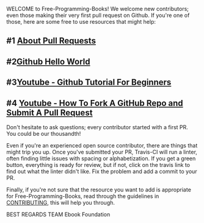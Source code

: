WELCOME to Free-Programming-Books! We welcome new contributors; even those making their very first pull request on Github. If you're one of those, here are some free to use resources that might help:

#1 [About Pull Requests](https://help.github.com/articles/about-pull-requests/)
---------------------------------------------------------------------------------------------------------------
#2[Github Hello World](https://guides.github.com/activities/hello-world/)
---------------------------------------------------------------------------------------------------------------
#3[Youtube - Github Tutorial For Beginners](https://www.youtube.com/watch?v=0fKg7e37bQE)
---------------------------------------------------------------------------------------------------------------
#4 [Youtube - How To Fork A GitHub Repo and Submit A Pull Request](https://www.youtube.com/watch?v=G1I3HF4YWEw)
---------------------------------------------------------------------------------------------------------------


Don't hesitate to ask questions; every contributor started with a first PR. You could be our thousandth!

Even if you're an experienced open source contributor, there are things that might trip you up. Once you've submitted your PR, Travis-CI will run a linter, often finding little issues with spacing or alphabetization. If you get a green button, everything is ready for review, but if not, click on the travis link to find out what the linter didn't like. Fix the problem and add a commit to your PR.

Finally, if you're not sure that the resource you want to add is appropriate for Free-Programming-Books, read through the guidelines in [CONTRIBUTING](/CONTRIBUTING.md), this will help you through.
 
 
 BEST REGARDS
 TEAM Ebook Foundation
